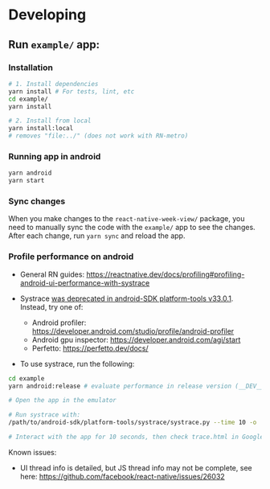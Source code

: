 # Developing


## Run `example/` app:


### Installation

```sh
# 1. Install dependencies
yarn install # For tests, lint, etc
cd example/
yarn install

# 2. Install from local
yarn install:local
# removes "file:../" (does not work with RN-metro)
```

### Running app in android
```sh
yarn android
yarn start
```


### Sync changes

When you make changes to the `react-native-week-view/` package, you need to manually sync the code with the `example/` app to see the changes.
After each change, run `yarn sync` and reload the app.


### Profile performance on android

* General RN guides: https://reactnative.dev/docs/profiling#profiling-android-ui-performance-with-systrace
* Systrace [was deprecated in android-SDK platform-tools v33.0.1](https://developer.android.com/studio/releases/platform-tools#3301_march_2022). Instead, try one of:
  * Android profiler: https://developer.android.com/studio/profile/android-profiler
  * Android gpu inspector: https://developer.android.com/agi/start
  * Perfetto: https://perfetto.dev/docs/

* To use systrace, run the following:
```sh
cd example
yarn android:release # evaluate performance in release version (__DEV__ === false)

# Open the app in the emulator

# Run systrace with:
/path/to/android-sdk/platform-tools/systrace/systrace.py --time 10 -o ../traces/<some-filename>.html sched gfx view -a com.example

# Interact with the app for 10 seconds, then check trace.html in Google Chrome
```

Known issues:

* UI thread info is detailed, but JS thread info may not be complete, see here: https://github.com/facebook/react-native/issues/26032
